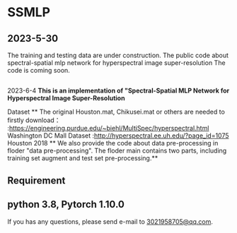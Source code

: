 # SSMLP
## 2023-5-30
The training and testing data are under construction. The public code about spectral-spatial mlp network for hyperspectral image super-resolution
The code is coming soon.

##
2023-6-4
**This is an implementation of "Spectral-Spatial MLP Network for Hyperspectral Image Super-Resolution**

Dataset
** The original Houston.mat, Chikusei.mat or others are needed to firstly download：
:https://engineering.purdue.edu/~biehl/MultiSpec/hyperspectral.html Washington DC Mall Dataset
:http://hyperspectral.ee.uh.edu/?page_id=1075 Houston 2018
** We also provide the code about data pre-processing in floder "data pre-processing". The floder main contains two parts, including training set augment and test set pre-processing.**

Requirement
---------
**python 3.8, Pytorch 1.10.0**
--------
If you has any questions, please send e-mail to 3021958705@qq.com.


